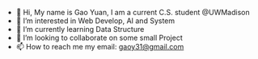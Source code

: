 

- 👋 Hi, My name is Gao Yuan, I am a current C.S. student @UWMadison
- 👀 I’m interested in Web Develop, AI and System
- 🌱 I’m currently learning Data Structure 
- 💞️ I’m looking to collaborate on some small Project
- 📫 How to reach me my email: gaoy31@gmail.com

<!---
XuanmiaoG/XuanmiaoG is a ✨ special ✨ repository because its `README.md` (this file) appears on your GitHub profile.
You can click the Preview link to take a look at your changes.
--->

